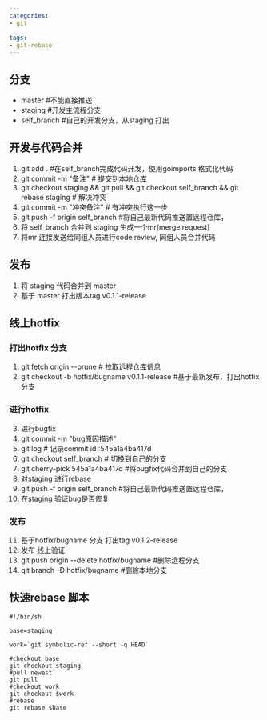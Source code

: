 ```yaml
---
categories:
- git

tags:
- git-rebase
---
```




## 分支
* master  #不能直接推送
* staging  #开发主流程分支
* self_branch #自己的开发分支，从staging 打出


<!--more-->



## 开发与代码合并
1. git add .  #在self_branch完成代码开发，使用goimports 格式化代码
2. git commit -m "备注" # 提交到本地仓库
3. git checkout staging && git pull && git checkout self_branch && git rebase staging # 解决冲突
4. git commit -m "冲突备注" # 有冲突执行这一步
5. git push -f origin self_branch #将自己最新代码推送置远程仓库，
6. 将 self_branch 合并到 staging 生成一个mr(merge request)
7. 将mr 连接发送给同组人员进行code review, 同组人员合并代码


## 发布
1. 将 staging 代码合并到 master
2. 基于 master 打出版本tag  v0.1.1-release

## 线上hotfix

### 打出hotfix 分支
1. git fetch origin --prune # 拉取远程仓库信息
2. git checkout -b hotfix/bugname v0.1.1-release #基于最新发布，打出hotfix 分支

### 进行hotfix
3. 进行bugfix
4. git commit -m "bug原因描述"
5. git log # 记录commit id :545a1a4ba417d
6. git checkout self_branch # 切换到自己的分支
7. git cherry-pick 545a1a4ba417d #将bugfix代码合并到自己的分支
8. 对staging 进行rebase
9. git push -f origin self_branch #将自己最新代码推送置远程仓库，
10. 在staging 验证bug是否修复

### 发布
11. 基于hotfix/bugname 分支 打出tag v0.1.2-release
12. 发布 线上验证
13. git push origin --delete hotfix/bugname #删除远程分支
14. git branch -D hotfix/bugname #删除本地分支


## 快速rebase 脚本
```shell
#!/bin/sh

base=staging

work=`git symbolic-ref --short -q HEAD`

#checkout base
git checkout staging
#pull newest
git pull
#checkout work
git checkout $work
#rebase
git rebase $base

```

